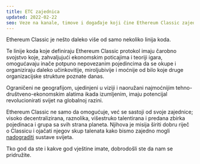 ```yaml
---
title: ETC zajednica
updated: 2022-02-22
seo: Veze na kanale, timove i događaje koji čine Ethereum Classic zajednicu. Uključiti se!
---
```


Ethereum Classic je nešto daleko više od samo nekoliko linija koda.

Te linije koda koje definiraju Ethereum Classic protokol imaju čarobno svojstvo koje, zahvaljujući ekonomskim poticajima i teoriji igara, omogućavaju inače potpuno nepovezanim pojedincima da se okupe i organiziraju daleko učinkovitije, miroljubivije i moćnije od bilo koje druge organizacijske strukture poznate danas.

Ograničeni ne geografijom, ujedinjeni u viziji i naoružani najmoćnijim tehno-društveno-ekonomskim alatima ikada izumljenim, imaju potencijal revolucionirati svijet na globalnoj razini.

Ethereum Classic ne samo da omogućuje, već se sastoji od svoje zajednice; visoko decentralizirana, raznolika, višestruko talentirana i predana zbirka pojedinaca i grupa sa svih strana planeta. Njihova je misija širiti dobru riječ o Classicu i ojačati njegov skup talenata kako bismo zajedno mogli [nadograditi](/why-classic/code-is-law) sustave svijeta.

Tko god da ste i kakve god vještine imate, dobrodošli ste da nam se pridružite.

